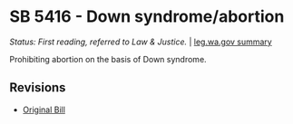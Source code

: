 # SB 5416 - Down syndrome/abortion
*Status: First reading, referred to Law & Justice.* | [leg.wa.gov summary](https://app.leg.wa.gov/billsummary?BillNumber=5416&Year=2021)

Prohibiting abortion on the basis of Down syndrome.

## Revisions
* [Original Bill](1/)